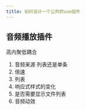 ```yaml
---
title: 如何设计一个公共的vue组件
---
```



## 音频播放插件

高内聚低耦合

1. 音频来源 列表还是单条
2. 倍速
3. 列表
4. 响应式样式的变化
5. 是否需要显示文件列表
6. 音频动效